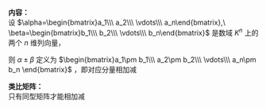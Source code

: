 **内容：**    
设 $\alpha=\begin{bmatrix}a_1\\\ a_2\\\ \vdots\\\ a_n\end{bmatrix},\     
\beta=\begin{bmatrix}b_1\\\ b_2\\\ \vdots\\\ b_n\end{bmatrix}$ 是数域 $K^n$ 上的两个 $n$ 维列向量，    
    
则 $\alpha\pm\beta$ 定义为 $\begin{bmatrix}a_1\pm b_1\\\ a_2\pm b_2\\\ \vdots\\\ a_n\pm b_n    
\end{bmatrix}$ ，即对应分量相加减    
    
**类比矩阵：**    
只有同型矩阵才能相加减    
